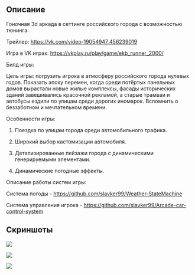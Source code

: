   ## Описание

  Гоночная 3d аркада в сеттинге российского города с возможностью тюнинга.
  
  Трейлер: https://vk.com/video-19054947_456239019

  Игра в VK играх: https://vkplay.ru/play/game/ekb_runner_2000/

  Билд игры: 

  Цель игры: погрузить игрока в атмосферу российского города нулевых годов. Показать эпоху перемен, когда среди потёртых панельных домов вырастали новые жилые комплексы, фасады исторических зданий завешивались красочной рекламой, а старые трамваи и автобусы ездили по улицам среди дорогих иномарок. Вспомнить о беззаботном и мечтательном времени.

  Особенности игры:

  1. Поездка по улицам города среди автомобильного трафика.

  2. Широкий выбор кастомизации автомобиля.

  3. Детализированные пейзажи города с динамическими генерируемыми элементами.

  4. Динамические погодные эффекты.

  Описание работы систем игры:

  Система погоды - <https://github.com/slavker99/Weather-StateMachine>

  Система управления игрока - <https://github.com/slavker99/Arcade-car-control-system>
  
  ## Скриншоты

  ![](https://vkplay.ru/hotbox/showcase/gamehighlight/pic/034bcd52-3b84-4b7f-a3aa-59e1b51b9b28.jpg)

  ![](https://vkplay.ru/hotbox/showcase/gamehighlight/pic/55ce566c-672e-4cf9-89d3-aafba72c47c0.jpg)

  ![](https://vkplay.ru/hotbox/showcase/gamehighlight/pic/b64ae49a-8d12-45d8-b8e9-865f77154c24.jpg)




